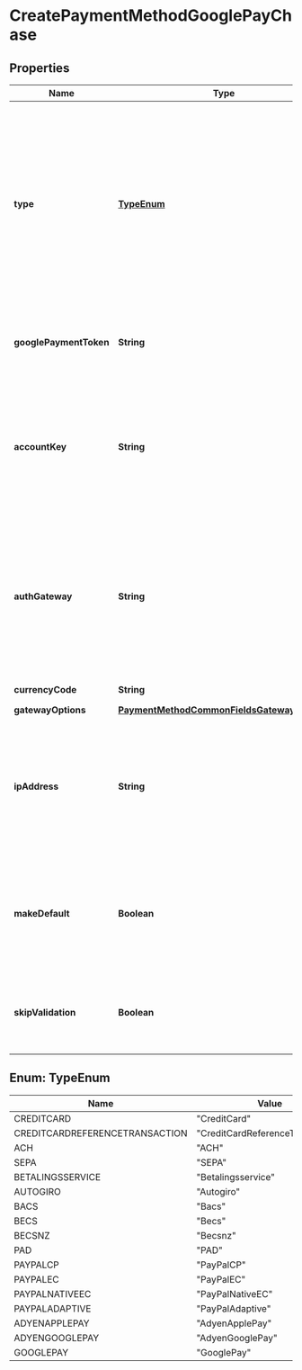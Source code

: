 

# CreatePaymentMethodGooglePayChase


## Properties

| Name | Type | Description | Notes |
|------------ | ------------- | ------------- | -------------|
|**type** | [**TypeEnum**](#TypeEnum) | Type of the payment method. The following types of the payment methods are supported:    * &#x60;CreditCard&#x60;    * &#x60;CreditCardReferenceTransaction&#x60;    * &#x60;ACH&#x60;    * &#x60;SEPA&#x60;    * &#x60;Betalingsservice&#x60;    * &#x60;Autogiro&#x60;    * &#x60;Bacs&#x60;    * &#x60;Becs&#x60;    * &#x60;Becsnz&#x60;    * &#x60;PAD&#x60;    * &#x60;PayPalCP&#x60;    * &#x60;PayPalEC&#x60;    * &#x60;PayPalNativeEC&#x60;    * &#x60;PayPalAdaptive&#x60;    * &#x60;AdyenApplePay&#x60;    * &#x60;AdyenGooglePay&#x60;    * &#x60;GooglePay&#x60;   To view the schema and example applicable to a specific payment method type, select the corresponding option from the following list.  |  |
|**googlePaymentToken** | **String** | This field is specific for setting up Google Pay on Chase gateway integrations to specify the stringified Google Pay token. For more information, see [Set up Google Pay on Chase](https://knowledgecenter.zuora.com/Billing/Billing_and_Payments/L_Payment_Methods/Payment_Method_Types/Set_up_Google_Pay_on_Chase).  |  |
|**accountKey** | **String** | Internal ID of the customer account that will own the payment method.   To create an orphan payment method that is not associated with any customer account, you do not need to specify this field during creation. However, you must associate the orphan payment method with a customer account within 10 days. Otherwise, this orphan payment method will be deleted.  |  [optional] |
|**authGateway** | **String** | Internal ID of the payment gateway that Zuora will use to authorize the payments that are made with the payment method.  If you do not set this field, Zuora will use one of the following payment gateways instead:  * The default payment gateway of the customer account that owns the payment method, if the &#x60;accountKey&#x60; field is set. * The default payment gateway of your Zuora tenant, if the &#x60;accountKey&#x60; field is not set.  |  [optional] |
|**currencyCode** | **String** | The currency used for payment method authorization.  |  [optional] |
|**gatewayOptions** | [**PaymentMethodCommonFieldsGatewayOptions**](PaymentMethodCommonFieldsGatewayOptions.md) |  |  [optional] |
|**ipAddress** | **String** | The IPv4 or IPv6 information of the user when the payment method is created or updated. Some gateways use this field for fraud prevention. If this field is passed to Zuora, Zuora directly passes it to gateways.   If the IP address length is beyond 45 characters, a validation error occurs.  For validating SEPA payment methods on Stripe v2, this field is required.  |  [optional] |
|**makeDefault** | **Boolean** | Specifies whether the payment method will be the default payment method of the customer account that owns the payment method. Only applicable if the &#x60;accountKey&#x60; field is set.  When you set this field to &#x60;true&#x60;, make sure the payment method is supported by the default payment gateway.  |  [optional] |
|**skipValidation** | **Boolean** | Specify whether to skip the validation of the information through the payment gateway. For example, when migrating your payment methods, you can set this field to &#x60;true&#x60; to skip the validation.   |  [optional] |



## Enum: TypeEnum

| Name | Value |
|---- | -----|
| CREDITCARD | &quot;CreditCard&quot; |
| CREDITCARDREFERENCETRANSACTION | &quot;CreditCardReferenceTransaction&quot; |
| ACH | &quot;ACH&quot; |
| SEPA | &quot;SEPA&quot; |
| BETALINGSSERVICE | &quot;Betalingsservice&quot; |
| AUTOGIRO | &quot;Autogiro&quot; |
| BACS | &quot;Bacs&quot; |
| BECS | &quot;Becs&quot; |
| BECSNZ | &quot;Becsnz&quot; |
| PAD | &quot;PAD&quot; |
| PAYPALCP | &quot;PayPalCP&quot; |
| PAYPALEC | &quot;PayPalEC&quot; |
| PAYPALNATIVEEC | &quot;PayPalNativeEC&quot; |
| PAYPALADAPTIVE | &quot;PayPalAdaptive&quot; |
| ADYENAPPLEPAY | &quot;AdyenApplePay&quot; |
| ADYENGOOGLEPAY | &quot;AdyenGooglePay&quot; |
| GOOGLEPAY | &quot;GooglePay&quot; |



